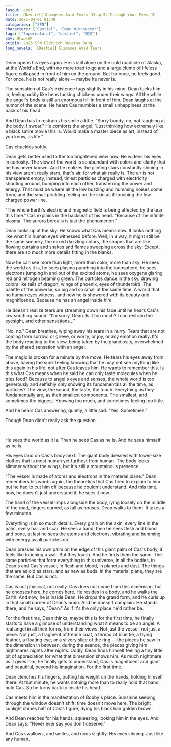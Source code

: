 ```yaml
---
layout: post
title: 【Destiel】Glimpses Amid Tears（Chap.5）Through Your Eyes（3）
date: 2025-04-01 01:49
categories: ["SPN"]
characters: ["Castiel", "Dean Winchester"]
tags: ["Supernatural", "destiel", "英文"]
pov: 第三人称
origin: 2025 SPN Eldritch Reverse Bang
long_novels: 【Destiel】Glimpses Amid Tears
---
```


Dean opens his eyes again. He is still alone on the cold roadside of Alaska, at the World's End, with no more road to go and a large clump of lifeless figure collapsed in front of him on the ground. But for once, he feels good. For once, he is not really alone -- maybe he never is.

The sensation of Cas's existence tugs slightly in his mind. Dean tucks him in, feeling oddly like hens tucking chickens under their wings. All the while the angel's body is still an enormous hill in front of him. Dean laughs at the humor of the scene. He hears Cas mumbles a small unhappiness at the back of his head.

And Dean has to restrains his smile a little. "Sorry buddy, no, not laughing at the body, I swear." He comforts the angel. "Just thinking how extremely like a black satire movie this is. Would make a master piece as art, instead of, you know, as life."

Cas chuckles softly.

Dean gets better used to the too brightened view now. He widens his eyes in curiosity. The view of the world is so abundant with colors and clarity that he has never known. And he realizes the glinting stars constantly shining in his view aren't really stars, that's air, for what air really is. The air is not transparent empty, instead, tiniest particles charged with electricity shooting around, bumping into each other, transferring the power and energy. That must be where all the low buzzing and humming noises come from, and the small prickling feeling on the skin as if touching the low charged power line.

"The whole Earth's electric and magnetic field is being affected by the tear this time." Cas explains in the backseat of his head. "Because of the infinite plasma. The aurora borealis is just the phenomenon."

Dean looks up at the sky. He knows what Cas means now. It looks nothing like what his human eyes witnessed before. Well, in a way, it might still be the same scenery, the mixed dazzling colors, the shapes that are like flowing curtains and snakes and flames sweeping across the sky. Except, there are so much more details fitting in the blanks.

Now he can see more than light, more than color, more than sky. He sees the world as it is, he sees plasma punching into the ionosphere, he sees electrons jumping in and out of the excited atoms, he sees oxygens glaring red and nitrogen beaming green. The particles dance in the sky, drawing colors like tails of dragon, wings of phoenix, eyes of thunderbird. The palette of the universe, so big and so small at the same time. A world that no human eyes witness, and now he is showered with its beauty and magnificence. Because he has an angel inside him.

He doesn't realize tears are streaming down his face until he hears Cas's low soothing sound: "I'm sorry, Dean. Is it too much? I can restrain the eyesight, and other sensations..."

"No, no." Dean breathes, wiping away his tears in a hurry. Tears that are not coming from sorrow, or grieve, or worry, or joy, or any emotion really. It's the body reacting to the view, being taken by the grandiosity, overwhelmed by the shared sensation with an angel.

The magic is broken for a minute by the move. He tears his eyes away from above, having the sunk feeling knowing that he may not see anything like this again in his life, not after Cas leaves him. He wants to remember this. Is this what Cas means when he said he can only taste molecules when he tries food? Because to angel's eyes and senses, the whole world is too generously and selfishly only showing its fundamentals all the time, as particles? The view, the sound, the taste, the touch. Everything as they fundamentally are, as their smallest components. The smallest, and sometimes the biggest. Knowing too much, and sometimes feeling too little.

And he hears Cas answering, quietly, a little sad. "Yes. Sometimes."

Though Dean didn't really ask the question.

<br>

He sees the world as it is. Then he sees Cas as he is. And he sees himself as he is.

His eyes land on Cas's body next. The giant body dressed with tower-size clothes that is most human yet furthest from human. The body looks slimmer without the wings, but it's still a mountainous presence.

"The vessel is made of atoms and electrons in the material plane." Dean remembers his words again, the theoretics that Cas tried to explain to him but he had to cut him off because he couldn't understand. And this time, now, he doesn't just understand it, he sees it now.

The hand of the vessel limps alongside the body, lying loosely on the middle of the road, fingers curved, as tall as houses. Dean walks to them. It takes a few minutes.

Everything is in so much details. Every grain on the skin, every line in the palm, every hair and scar. He sees a hand, then he sees flesh and blood and bone, at last he sees the atoms and electrons, vibrating and humming with energy as all particles do.

Dean presses his own palm on the edge of this giant palm of Cas's body, it feels like touching a wall. But they touch. And he finds them the same. The same particles that form everything in this universe, in all the bodies, in Dean's and Cas's vessel, in flesh and blood, in planets and dust. The things that are as old as stars, and as new as buds. In the material plane, they are the same. But Cas is not.

Cas is not physical, not really. Cas does not come from this dimension, but he chooses here, he comes here. He resides in a body, and he walks the Earth. And now, he is inside Dean. He drops the grand form, and he curls up in that small corner of Dean's brain. And he doesn't complain. He stands there, and he says, "Dean." As if it's the only place he'd rather be.

For the first time, Dean thinks, maybe this is for the first time, he finally starts to have a glimpse of understanding what it means to be an angel. A real angel in all their forms, from their views. Not just the vessel, not just a piece. Not just, a fragment of trench coat, a thread of blue tie, a flying feather, a floating eye, or a silvery slice of the ring -- the pieces he saw in the dimension in between, during the seance, the pieces giving him nightmares nights after nights. Oddly, Dean finds himself feeling a tiny little bit of appreciation for what that dimension shows him. As much nightmare as it gives him, he finally gets to understand, Cas is magnificent and giant and beautiful, beyond his imagination. For the first time.

Dean clenches his fingers, putting his weight on the hands, holding himself there. At that minute, he wants nothing more than to really hold that hand, hold Cas. So he turns back to inside his head.

Cas meets him in the manifestation of Bobby's place. Sunshine seeping through the window doesn't shift, time doesn't move here. The bright sunlight shines half of Cas's figure, dying his black hair golden brown.

And Dean reaches for his hands, squeezing, looking him in the eyes. And Dean says: "Never ever say you don't deserve."

And Cas swallows, and smiles, and nods slightly. His eyes shining. Just like any human.
